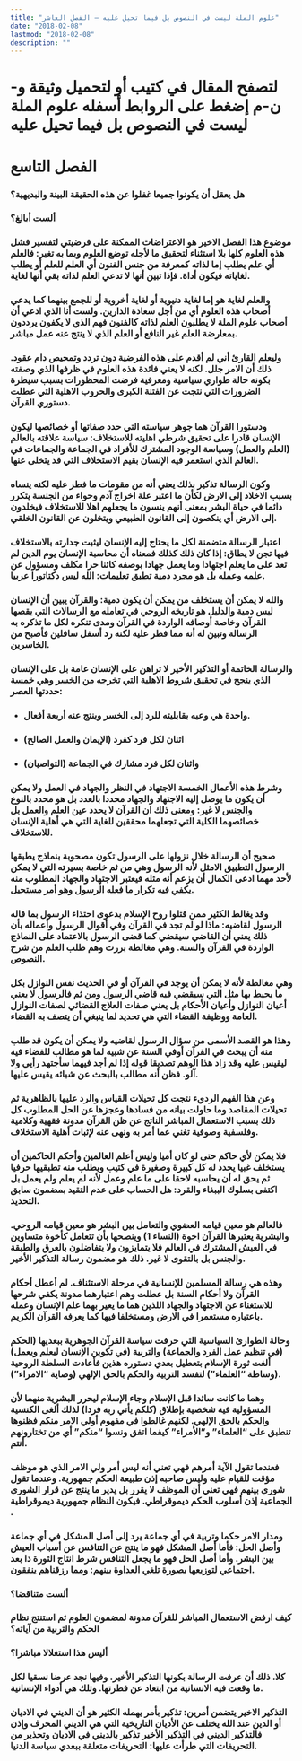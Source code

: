 ```yaml
---
title: "علوم الملة ليست في النصوص بل فيما تحيل عليه – الفصل العاشر"
date: "2018-02-08"
lastmod: "2018-02-08"
description: ""
---
```

# **لتصفح المقال في كتيب أو لتحميل وثيقة و-ن-م إضغط على الروابط أسفله** **علوم الملة ليست في النصوص بل فيما تحيل عليه**

# **الفصل التاسع**

### هل يعقل أن يكونوا جميعا غفلوا عن هذه الحقيقة البينة والبديهية؟

### ألست أبالغ؟

### موضوع هذا الفصل الاخير هو الاعتراضات الممكنة على فرضيتي لتفسير فشل هذه العلوم كلها بلا استثناء لتحقيق ما لأجله توضع العلوم وبما به تغير: فالعلم أي علم يطلب إما لذاته كمعرفة من جنس الفنون أي العلم للعلم أو يطلب لغاياته فيكون أداة. فإذا تبين أنها لا تدعي العلم لذاته بقي أنها لغاية.

### والعلم لغاية هو إما لغاية دنيوية أو لغاية أخروية أو للجمع بينهما كما يدعي أصحاب هذه العلوم أي من أجل سعادة الدارين. ولست أنا الذي ادعي أن أصحاب علوم الملة لا يطلبون العلم لذاته كالفنون فهم الذي لا يكفون يرددون بمعارضة العلم غير النافع أو العلم الذي لا ينتج عنه عمل مباشر.

### وليعلم القارئ أني لم أقدم على هذه الفرضية دون تردد وتمحيص دام عقود. ذلك أن الامر جلل. لكنه لا يعني فائدة هذه العلوم في ظرفها الذي وصفته بكونه حالة طواري سياسية ومعرفية فرضت المحظورات بسبب سيطرة الضرورات التي نتجت عن الفتنة الكبرى والحروب الاهلية التي عطلت دستوري القرآن.

### ودستورا القرآن هما جوهر سياسته التي حدد صفاتها أو خصائصها ليكون الإنسان قادرا على تحقيق شرطي اهليته للاستخلاف: سياسة علاقته بالعالم (العلم والعمل) وسياسة الوجود المشترك للأفراد في الجماعة والجماعات في العالم الذي استعمر فيه الإنسان بقيم الاستخلاف التي قد يتخلى عنها.

### وكون الرسالة تذكير بذلك يعني أنه من مقومات ما فطر عليه لكنه ينساه بسبب الاخلاد إلى الارض لكأن ما اعتبر علة اخراج آدم وحواء من الجنسة يتكرر دائما في حياة البشر بمعنى أنهم ينسون ما يجعلهم اهلا للاستخلاف فيخلدون إلى الارض أي ينكصون إلى القانون الطبيعي ويتخلون عن القانون الخلقي.

### اعتبار الرسالة متضمنة لكل ما يحتاج إليه الإنسان ليثبت جدارته بالاستخلاف فيها تجن لا يطاق: إذا كان ذلك كذلك فمعناه أن محاسبة الإنسان يوم الدين لم تعد على ما يعلم اجتهادا وما يعمل جهادا بوصفه كائنا حرا مكلف ومسؤول عن علمه وعمله بل هو مجرد دمية تطبق تعليمات: الله ليس دكتاتورا عربيا.

### والله لا يمكن أن يستخلف من يمكن أن يكون دمية: والقرآن يبين أن الإنسان ليس دمية والدليل هو تاريخه الروحي في تعامله مع الرسالات التي يقصها القرآن وخاصة أوصافه الواردة في القرآن ومدى تنكره لكل ما تذكره به الرسالة وتبين له أنه مما فطر عليه لكنه رد أسفل سافلين فأصبح من الخاسرين.

### والرسالة الخاتمة أو التذكير الأخير لا تراهن على الإنسان عامة بل على الإنسان الذي ينجح في تحقيق شروط الاهلية التي تخرجه من الخسر وهي خمسة حددتها العصر:

* ### واحدة هي وعيه بقابليته للرد إلى الخسر وينتج عنه أربعة أفعال.
* ### اثنان لكل فرد كفرد (الإيمان والعمل الصالح)
* ### واثنان لكل فرد مشارك في الجماعة (التواصيان)

### وشرط هذه الأعمال الخمسة الاجتهاد في النظر والجهاد في العمل ولا يمكن أن يكون ما يوصل إليه الاجتهاد والجهاد محددا بالعدد بل هو محدد بالنوع والجنس لا غير: ومعنى ذلك ان القرآن لا يحدد عين العلم والعمل بل خصائصهما الكلية التي تجعلهما محققين للغاية التي هي أهلية الإنسان للاستخلاف.

### صحيح أن الرسالة خلال نزولها على الرسول تكون مصحوبة بنماذج يطبقها الرسول التطبيق الامثل لأنه الرسول وهي من ثم خاصة بسيرته التي لا يمكن لأحد مهما ادعى الكمال أن يزعم أنه مثله فيعتبر الاجتهاد والجهاد المطلوب منه يكفي فيه تكرار ما فعله الرسول وهو أمر مستحيل.

### وقد يغالط الكثير ممن قتلوا روح الإسلام بدعوى احتذاء الرسول بما قاله الرسول لقاضيه: ماذا لو لم تجد في القرآن وفي أقوال الرسول وأعماله بأن ذلك يعني أن القاضي سيقضي كما قضى الرسول بالاعتماد على النماذج الواردة في القرآن والسنة. وهي مغالطة بررت وهم طلب العلم من شرح النصوص.

### وهي مغالطة لأنه لا يمكن أن يوجد في القرآن أو في الحديث نفس النوازل بكل ما يحيط بها مثل التي سيقضي فيه قاضي الرسول ومن ثم فالرسول لا يعني أعيان النوازل وأعيان الأحكام بل يعني صفات العلاج القضائي لصفات النوازل العامة ووظيفة القضاء التي هي تحديد لما ينبغي أن يتصف به القضاء.

### وهذا هو القصد الأسمى من سؤال الرسول لقاضيه ولا يمكن أن يكون قد طلب منه أن يبحث في القرآن أوفي السنة عن شبيه لما هو مطالب للقضاء فيه ليقيس عليه وقد زاد هذا الوهم تصديقا قوله إذا لم أجد فيهما سأجتهد رأيي ولا آلو. فظن أنه مطالب بالبحث عن شبائه يقيس عليها.

### وعن هذا الفهم الرديء نتجت كل تحيلات القياس والرد عليها بالظاهرية ثم تحيلات المقاصد وما حاولت بيانه من فسادها وعجزها عن الحل المطلوب كل ذلك بسبب الاستعمال المباشر الناتج عن ظن القرآن مدونة فقهية وكلامية وفلسفية وصوفية تغني عما أمر به ونهى عنه لإثبات أهلية الاستخلاف.

### فلا يمكن لأي حاكم حتى لو كان أميا وليس أعلم العالمين وأحكم الحاكمين أن يستخلف غبيا يحدد له كل كبيرة وصغيرة في كتيب ويطلب منه تطبقيها حرفيا ثم يحق له أن يحاسبه لاحقا على ما علم وعمل لأنه لم يعلم ولم يعمل بل اكتفى بسلوك الببغاء والقرد: هل الحساب على عدم التقيد بمضمون سابق التحديد.

### فالعالم هو معين قيامه العضوي والتعامل بين البشر هو معين قيامه الروحي. والبشرية يعتبرها القرآن اخوة (النساء 1) وينصحها بأن تتعامل كأخوة متساوين في العيش المشترك في العالم فلا يتمايزون ولا يتفاضلون بالعرق والطبقة والجنس بل بالتقوى لا غير. ذلك هو مضمون رسالة التذكير الأخير.

### وهذه هي رسالة المسلمين للإنسانية في مرحلة الاستئناف. لم أعطل أحكام القرآن ولا أحكام السنة بل عطلت وهم اعتبارهما مدونة يكفي شرحها للاستغناء عن الاجتهاد والجهاد اللذين هما ما يعير بهما علم الإنسان وعمله باعتباره مستعمرا في الارض ومستخلفا فيها كما يعرفه القرآن الكريم.

### وحالة الطوارئ السياسية التي حرفت سياسة القرآن الجوهرية ببعديها (الحكم (في تنظيم عمل الفرد والجماعة) والتربية (في تكوين الإنسان ليعلم ويعمل) ألغت ثورة الإسلام بتعطيل بعدي دستوره هذين فأعادت السلطة الروحية (وساطة “العلماء”) لتفسد التربية والحكم بالحق الإلهي (وصاية “الامراء”).

### وهما ما كانت سائدا قبل الإسلام وجاء الإسلام ليحرر البشرية منهما لأن المسؤولية فيه شخصية بإطلاق (كلكم يأتي ربه فردا) لذلك ألغى الكنسية والحكم بالحق الإلهي. لكنهم غالطوا في مفهوم أولي الامر منكم فظنوها تنطبق على “العلماء” و”الأمراء” كيفما اتفق ونسوا “منكم” أي من تختارونهم أنتم.

### فعندما تقول الآية أمرهم فهي تعني أنه ليس أمر ولي الامر الذي هو موظف مؤقت للقيام عليه وليس صاحبه إذن طبيعة الحكم جمهورية. وعندما تقول شورى بينهم فهي تعني أن الموظف لا يقرر بل يدير ما ينتج عن قرار الشورى الجماعية إذن أسلوب الحكم ديموقراطي. فيكون النظام جمهورية ديموقراطية .

### ومدار الامر حكما وتربية في أي جماعة يرد إلى أصل المشكل في أي جماعة وأصل الحل: فأما أصل المشكل فهو ما ينتج عن التنافس عن أسباب العيش بين البشر. وأما أصل الحل فهو ما يجعل التنافس شرط انتاج الثورة ذا بعد اجتماعي لتوزيعها بصورة تلغي العداوة بينهم: ومما رزقناهم ينفقون.

### ألست متناقضا؟

### كيف ارفض الاستعمال المباشر للقرآن مدونة لمضمون العلوم ثم استنتج نظام الحكم والتربية من آياته؟

### أليس هذا استغلالا مباشرا؟

### كلا. ذلك أن عرفت الرسالة بكونها التذكير الأخير. وفيها نجد عرضا نسقيا لكل ما وقعت فيه الانسانية من ابتعاد عن فطرتها. وتلك هي أدواء الإنسانية.

### التذكير الاخير يتضمن أمرين: تذكير بأمر يهمله الكثير هو أن الديني في الاديان أو الدين عند الله يختلف عن الأديان التاريخية التي هي الديني المحرف وإذن فالتذكير الديني في التذكير الأخير تذكير بالديني في الاديان وتحذير من التحريفات التي طرأت عليها: التحريفات متعلقة ببعدي سياسة الدنيا.

###